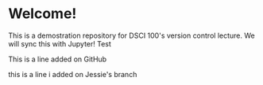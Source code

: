 # Welcome!
This is a demostration repository for DSCI 100's version control lecture. We will sync this with Jupyter!
Test

This is a line added on GitHub

this is a line i added on Jessie's branch